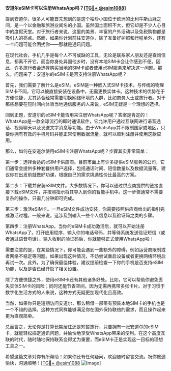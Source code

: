 **安道尔eSIM卡可以注册WhatsApp吗？[[TG💪+ @esim1088](https://t.me/s/esim1088)]**

提到安道尔，很多人可能首先想到的是这个袖珍小国位于欧洲的比利牛斯山脉之间，是一个以金融和旅游业闻名的小国。虽然国土面积不大，但它却是不少人心目中的度假天堂。对于旅行者来说，这里的美景、丰富的户外活动以及免税购物都是吸引人的亮点。然而，如果你计划前往安道尔，除了准备好护照和行程单外，还有一个问题可能会困扰你——那就是通讯问题。

在现代社会，手机几乎是每个人不可或缺的工具，无论是联系家人朋友还是查询信息，都离不开它。而当你身处异国他乡时，没有本地SIM卡会让你感到不便。因此，许多旅行者会选择购买当地的SIM卡或者使用eSIM服务来解决这一问题。那么，问题来了：安道尔的eSIM卡是否支持注册WhatsApp呢？

首先，我们需要了解什么是eSIM。eSIM是一种嵌入式SIM卡技术，与传统的物理SIM卡不同，它可以被直接安装在设备中，无需更换实体卡。这种技术的优势在于方便快捷，尤其适合经常需要切换网络环境的人群，比如商务人士或旅行者。对于那些想要在短时间内体验当地通信服务的人来说，eSIM无疑是一个理想的选择。

回到正题，安道尔的eSIM卡能否用来注册WhatsApp呢？答案是肯定的！WhatsApp是一款全球流行的即时通讯软件，它允许用户通过互联网进行语音通话、视频聊天以及发送文字消息等功能。由于WhatsApp并不限制国家或地区，只要你拥有有效的手机号码并能正常使用数据流量，就可以顺利注册并使用这款应用。

那么，如何在安道尔使用eSIM卡注册WhatsApp呢？步骤其实非常简单：

第一步：选择合适的eSIM卡供应商。目前市面上有许多提供eSIM服务的公司，它们通常会提供多种套餐供用户选择，包括通话时间、短信数量以及数据流量等。建议你在出发前就做好功课，根据自己的需求挑选性价比最高的方案。

第二步：下载并安装eSIM文件。大多数情况下，你可以通过供应商提供的链接直接下载eSIM文件，并按照指示将其导入到你的智能手机中。这一步骤通常不需要复杂的操作，只需几分钟即可完成。

第三步：激活eSIM卡。一旦eSIM文件成功安装，你需要按照供应商给出的指引完成激活过程。一般来说，这涉及到输入一些个人信息以及验证码之类的步骤。

第四步：注册WhatsApp。当你的eSIM卡成功激活后，就可以开始注册WhatsApp了。打开应用程序，输入你的电话号码，并等待系统发送验证短信（或者通过语音电话）。输入收到的验证码后，你就能够正式使用WhatsApp啦！

需要注意的是，在某些情况下，你可能会遇到一些额外的障碍，例如运营商限制或者网络不稳定等问题。如果出现这种情况，不妨尝试重启设备或者更换网络环境后再试一次。此外，为了确保最佳体验，建议提前检查一下你的手机是否支持eSIM功能，以及是否已经开启了相关设置。

除了方便快捷之外，使用eSIM卡还有其他诸多好处。比如，它可以帮助你避免丢失实体SIM卡的风险；同时还能节省空间，因为无需再携带多张卡片。对于习惯于数字化生活方式的人来说，这种方式无疑更加现代化且高效。

当然，如果你只是短期访问安道尔，那么租借一部带有预装本地SIM卡的手机也是一个不错的选择。这种方式同样能够满足你在国外保持联络的需求，而且操作起来更为直观简单。

总而言之，无论你是打算长期居住还是短暂旅行，只要拥有一张安道尔的eSIM卡，就能轻松搞定通讯问题，并愉快地享受WhatsApp带来的便利。在这个高度互联的时代，随时随地保持联系变得尤为重要，而eSIM卡正是实现这一目标的理想工具之一。

希望这篇文章对你有所帮助！如果你还有任何疑问，欢迎随时留言交流。祝你旅途愉快，沟通顺畅！[[TG💪+ @esim1088](https://t.me/s/esim1088) ![Image](https://i.postimg.cc/4NQfJmqS/Snipaste-2025-05-13-00-14-12.png)]